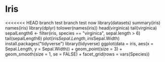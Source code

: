 # Iris
<<<<<<< HEAD
branch test 
branch test now
library(datasets)
summary(iris)
names(iris)
library(dplyr)
tolower(names(iris))
head(virginica)
tail(virginica)
sepalLength6 <- filter(iris, species == "virginica", sepal.length > 6)
tail(sepalLength6)
plot(iris$Sepal.Length, iris$Sepal.Width)
install.packages("tidyverse")
library(tidyverse)
ggplot(data = iris, aes(x = Sepal.Length, y = Sepal.Width)) + 
  geom_point(size = 3) + 
  geom_smooth(size = 1, se = FALSE) + 
  facet_grid(rows = vars(Species))
  
  

